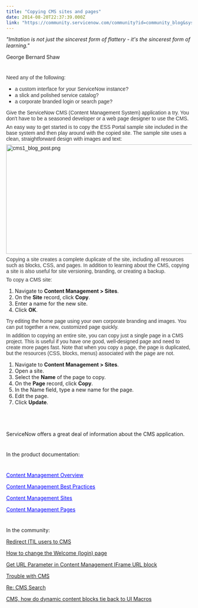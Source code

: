 ```yaml
---
title: "Copying CMS sites and pages"
date: 2014-08-20T22:37:39.000Z
link: "https://community.servicenow.com/community?id=community_blog&sys_id=ad5d6629dbd0dbc01dcaf3231f961986"
---
```

<p><em>"Imitation is not just the sincerest form of flattery - it's the sincerest form of learning."</em></p><p>George Bernard Shaw</p><p style="min-height: 8pt; height: 8pt; padding: 0px;">  </p><p style="margin-top: 0.4em; margin-bottom: 0.5em; color: #333333; font-family: Omnes-pro, Arial, Verdana, sans-serif; text-align: -webkit-auto;"><span style="color: #333333; font-family: Omnes-pro, Arial, Verdana, sans-serif; text-align: -webkit-auto;">Need any of the following:</span></p><ul><li style="text-align: -webkit-auto;"><span style="color: #333333; font-family: Omnes-pro, Arial, Verdana, sans-serif; text-align: -webkit-auto;">a custom interface for your ServiceNow instance? </span></li><li style="text-align: -webkit-auto;"><span style="color: #333333; font-family: Omnes-pro, Arial, Verdana, sans-serif; text-align: -webkit-auto;">a slick and polished service catalog?</span></li><li style="text-align: -webkit-auto;"><span style="color: #333333; font-family: Omnes-pro, Arial, Verdana, sans-serif; text-align: -webkit-auto;">a corporate branded login or search page? </span></li></ul><p style="margin-top: 0.4em; margin-bottom: 0.5em; color: #333333; font-family: Omnes-pro, Arial, Verdana, sans-serif; text-align: -webkit-auto;"><span style="color: #333333; font-family: Omnes-pro, Arial, Verdana, sans-serif; text-align: -webkit-auto;">Give the ServiceNow </span>CMS (Content Management System) application a try. You don't have to be a seasoned developer or a web page designer to use the CMS.</p><p style="margin-top: 0.4em; margin-bottom: 0.5em; color: #333333; font-family: Omnes-pro, Arial, Verdana, sans-serif; text-align: -webkit-auto;">An easy way to get started is to copy the ESS Portal sample site included in the base system and then play around with the copied site. The sample site uses a clean, straightforward design with images and text:</p><p style="margin-top: 0.4em; margin-bottom: 0.5em; color: #333333; font-family: Omnes-pro, Arial, Verdana, sans-serif; text-align: -webkit-auto;"><a _jive_internal="true" href="/servlet/JiveServlet/showImage/38-3349-12725/cms1_blog_post.png"><img  alt="cms1_blog_post.png" class="jive-image image-2" height="421" src="a93de446db549304b322f4621f9619eb.iix" style="width: 620px; height: 296px; display: block; margin-left: auto; margin-right: auto;" width="881"/></a></p><p style="margin-top: 0.4em; margin-bottom: 0.5em; color: #333333; font-family: Omnes-pro, Arial, Verdana, sans-serif; text-align: -webkit-auto;">Copying a site creates a complete duplicate of the site, including all resources such as blocks, CSS, and pages. In addition to learning about the CMS, copying a site is also useful for site versioning, branding, or creating a backup.</p><p style="margin-top: 0.4em; margin-bottom: 0.5em; color: #333333; font-family: Omnes-pro, Arial, Verdana, sans-serif; text-align: -webkit-auto;">To copy a CMS site:</p><ol><li style="text-align: -webkit-auto;">Navigate to <strong>Content Management &gt; Sites</strong>.</li><li style="text-align: -webkit-auto;">On the <strong>Site</strong> record, click <strong>Copy</strong>.</li><li style="text-align: -webkit-auto;">Enter a name for the new site.</li><li style="text-align: -webkit-auto;">Click <strong>OK</strong>.</li></ol><p style="margin-top: 0.4em; margin-bottom: 0.5em; color: #333333; font-family: Omnes-pro, Arial, Verdana, sans-serif; text-align: -webkit-auto;">Try editing the home page using your own corporate branding and images. You can put together a new, customized page quickly.</p><p style="margin-top: 0.4em; margin-bottom: 0.5em; color: #333333; font-family: Omnes-pro, Arial, Verdana, sans-serif; text-align: -webkit-auto;">In addition to copying an entire site, you can copy just a single page in a CMS project. This is useful if you have one good, well-designed page and need to create more pages fast. Note that when you copy a page, the page is duplicated, but the resources (CSS, blocks, menus) associated with the page are not.</p><ol><li style="text-align: -webkit-auto;">Navigate to <strong>Content Management &gt; Sites</strong>.</li><li style="text-align: -webkit-auto;">Open a site.</li><li style="text-align: -webkit-auto;">Select the <strong>Name</strong> of the page to copy.</li><li style="text-align: -webkit-auto;">On the <strong>Page</strong> record, click <strong>Copy</strong>.</li><li style="text-align: -webkit-auto;">In the Name field, type a new name for the page.</li><li style="text-align: -webkit-auto;">Edit the page.</li><li style="text-align: -webkit-auto;">Click <strong>Update</strong>.</li></ol><p style="text-align: -webkit-auto;"><span style="color: #333333; font-family: Omnes-pro, Arial, Verdana, sans-serif;"><br/></span></p><p style="min-height: 8pt; height: 8pt; padding: 0px;">  </p><p>ServiceNow offers a great deal of information about the CMS application.</p><p style="min-height: 8pt; height: 8pt; padding: 0px;">  </p><p>In the product documentation:</p><p style="min-height: 8pt; height: 8pt; padding: 0px;">  </p><p><span style="text-decoration: underline;"><a class="jive-link-external-small" href="http://wiki.servicenow.com/index.php?title=Content_Management_Overview" rel="nofollow" target="_blank"><span style="color: #0000ff; text-decoration: underline;">Content Management Overview</span></a></span></p><p><span style="text-decoration: underline;"><a class="jive-link-external-small" href="http://wiki.servicenow.com/index.php?title=Content_Management_Best_Practices" rel="nofollow" target="_blank"><span style="color: #0000ff; text-decoration: underline;">Content Management Best Practices</span></a></span></p><p><span style="text-decoration: underline;"><a class="jive-link-external-small" href="http://wiki.servicenow.com/index.php?title=Creating_a_Site" rel="nofollow" target="_blank"><span style="color: #0000ff; text-decoration: underline;">Content Management Sites</span></a></span></p><p><span style="text-decoration: underline;"><a class="jive-link-external-small" href="http://wiki.servicenow.com/index.php?title=Creating_a_Content_Page" rel="nofollow" target="_blank"><span style="color: #0000ff; text-decoration: underline;">Content Management Pages</span></a></span></p><p style="min-height: 8pt; height: 8pt; padding: 0px;">  </p><p>In the community:</p><p><a title="" _jive_internal="true" data-containerid="2107" data-containertype="14" data-objectid="164050" data-objecttype="1" href="/community?id=community_question&sys_id=4c8543eddbd8dbc01dcaf3231f9619d7">Redirect ITIL users to CMS</a></p><p><a title="" _jive_internal="true" data-containerid="2011" data-containertype="14" data-objectid="160478" data-objecttype="1" href="/community?id=community_question&sys_id=54bbc7a1db9cdbc01dcaf3231f961988">How to change the Welcome (login) page</a></p><p><a title="" _jive_internal="true" data-containerid="2098" data-containertype="14" data-objectid="167759" data-objecttype="1" href="/community?id=community_question&sys_id=5423c3e1dbd8dbc01dcaf3231f961929">Get URL Parameter in Content Management IFrame URL block</a></p><p><a title="" _jive_internal="true" data-containerid="2107" data-containertype="14" data-objectid="690639" data-objecttype="2" href="/community?id=community_question&sys_id=36610b29db98dbc01dcaf3231f961922">Trouble with CMS</a></p><p><a title="" _jive_internal="true" data-containerid="2107" data-containertype="14" data-objectid="702349" data-objecttype="2" href="/community?id=community_question&sys_id=d370c7e1db98dbc01dcaf3231f961943">Re: CMS Search</a></p><p><span style="color: #0000ff;"><a title="" _jive_internal="true" data-containerid="2107" data-containertype="14" data-objectid="167834" data-objecttype="1" href="/community?id=community_question&sys_id=eb6ff6a9db58dbc01dcaf3231f961986">CMS, how do dynamic content blocks tie back to UI Macros</a></span></p><p><span style="text-decoration: underline;"><span style="color: #0000ff; text-decoration: underline;"><br/></span></span></p>
